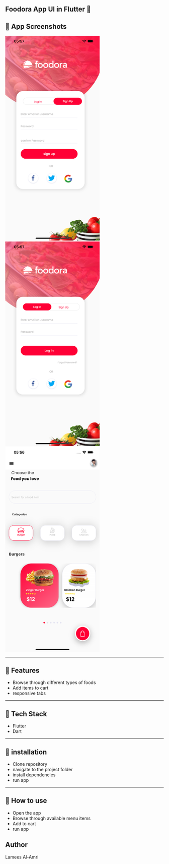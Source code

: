 
## Foodora App UI in Flutter 🍔

## 📱 App Screenshots

<img src="Simulator Screenshot - iPhone 13 Pro Max - 2025-05-06 at 05.57.30.png" width="300"/>
<img src="Simulator Screenshot - iPhone 13 Pro Max - 2025-05-06 at 05.57.26.png" width="300"/>
<img src="Simulator Screenshot - iPhone 13 Pro Max - 2025-05-06 at 05.56.53.png" width="300"/>

---

## 📌 Features

- Browse through different types of foods
- Add items to cart
- responsive tabs

---

## 🎨 Tech Stack
- Flutter 
- Dart

---

## 🔧 installation

- Clone repository
- navigate to the project folder
- install dependencies
- run app

---

## 🔧 How to use

- Open the app
- Browse through available menu items
- Add to cart
- run app

## Author
Lamees Al-Amri
  


